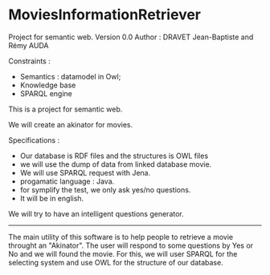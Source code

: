 # MoviesInformationRetriever
Project for semantic web.
Version 0.0
Author : DRAVET Jean-Baptiste and Rémy AUDA

Constraints :
- Semantics : datamodel in Owl;
- Knowledge base 
- SPARQL engine 

This is a project for semantic web.

We will create an akinator for movies.

Specifications :
 - Our database is RDF files and the structures is OWL files 
 - we will use the dump of data from linked database movie.
 - We will use SPARQL request with Jena.
 - progamatic language : Java.
 - for symplify the test, we only ask yes/no questions.
 - It will be in english.
 
We will try to have an intelligent questions generator.
 
------------------------------------------------------

The main utility of this software is to help people to retrieve a movie throught an "Akinator".
The user will respond to some questions by Yes or No and we will found the movie.
For this, we will user SPARQL for the selecting system and use OWL for the structure of our database.







